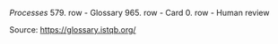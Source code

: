 _Processes_
 579. row - Glossary
 965. row - Card
   0. row - Human review

Source: https://glossary.istqb.org/
